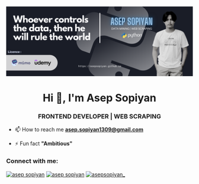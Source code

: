 [![MasterHead](https://github.com/asepsopiyan/asepsopiyan/blob/main/banner.png)](https://asepsopiyan.github.io)

<h1 align="center">Hi 👋, I'm Asep Sopiyan</h1>
<h3 align="center">FRONTEND DEVELOPER | WEB SCRAPING</h3>

- 📫 How to reach me **asep.sopiyan1309@gmail.com**

- ⚡ Fun fact **"Ambitious"**

<h3 align="left">Connect with me:</h3>
<p align="left">
<a href="https://linkedin.com/in/asep sopiyan" target="blank"><img align="center" src="https://raw.githubusercontent.com/rahuldkjain/github-profile-readme-generator/master/src/images/icons/Social/linked-in-alt.svg" alt="asep sopiyan" height="30" width="40" /></a>
<a href="https://fb.com/asep sopiyan" target="blank"><img align="center" src="https://raw.githubusercontent.com/rahuldkjain/github-profile-readme-generator/master/src/images/icons/Social/facebook.svg" alt="asep sopiyan" height="30" width="40" /></a>
<a href="https://instagram.com/asepsopiyan_" target="blank"><img align="center" src="https://raw.githubusercontent.com/rahuldkjain/github-profile-readme-generator/master/src/images/icons/Social/instagram.svg" alt="asepsopiyan_" height="30" width="40" /></a>
</p>
